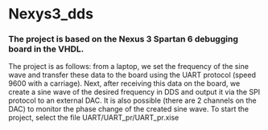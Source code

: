 # Nexys3_dds
### The project is based on the Nexus 3 Spartan 6 debugging board in the VHDL.

The project is as follows:
from a laptop, we set the frequency of the sine wave and transfer these data to the board using the UART protocol (speed 9600 with a carriage). Next, after receiving this data on the board, we create a sine wave of the desired frequency in DDS and output it via the SPI protocol to an external DAC. It is also possible (there are 2 channels on the DAC) to monitor the phase change of the created sine wave.
To start the project, select the file UART/UART_pr/UART_pr.xise
